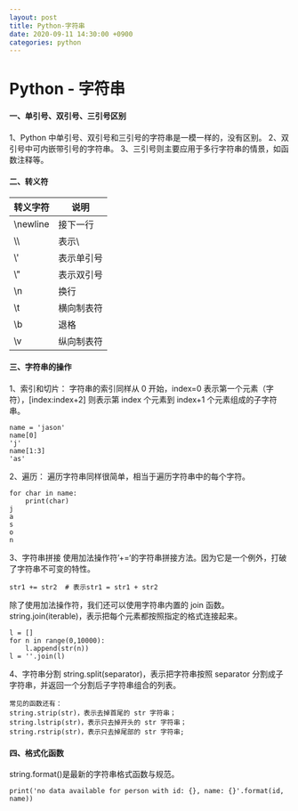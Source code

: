 ```yaml
---
layout: post
title: Python-字符串
date: 2020-09-11 14:30:00 +0900
categories: python
---
```

# Python - 字符串
#### 一、单引号、双引号、三引号区别

1、Python 中单引号、双引号和三引号的字符串是一模一样的，没有区别。
2、双引号中可内嵌带引号的字符串。
3、三引号则主要应用于多行字符串的情景，如函数注释等。



#### 二、转义符

转义字符|说明
---|---
\newline | 接下一行
\\\ | 表示\
\\' | 表示单引号
\\" | 表示双引号
\\n | 换行
\\t | 横向制表符
\\b | 退格
\\v | 纵向制表符


#### 三、字符串的操作

1、索引和切片：
字符串的索引同样从 0 开始，index=0 表示第一个元素（字符），[index:index+2] 则表示第 index 个元素到 index+1 个元素组成的子字符串。
```
name = 'jason'
name[0]
'j'
name[1:3]
'as'
```

2、遍历：
遍历字符串同样很简单，相当于遍历字符串中的每个字符。
```
for char in name:
    print(char)
j
a
s
o
n
```

3、字符串拼接
使用加法操作符’+=‘的字符串拼接方法。因为它是一个例外，打破了字符串不可变的特性。
```
str1 += str2  # 表示str1 = str1 + str2
```
除了使用加法操作符，我们还可以使用字符串内置的 join 函数。string.join(iterable)，表示把每个元素都按照指定的格式连接起来。
```
l = []
for n in range(0,10000):
	l.append(str(n))
l = ''.join(l)
```

4、字符串分割
string.split(separator)，表示把字符串按照 separator 分割成子字符串，并返回一个分割后子字符串组合的列表。
```
常见的函数还有：
string.strip(str)，表示去掉首尾的 str 字符串；
string.lstrip(str)，表示只去掉开头的 str 字符串；
string.rstrip(str)，表示只去掉尾部的 str 字符串;
```

#### 四、格式化函数
string.format()是最新的字符串格式函数与规范。

```
print('no data available for person with id: {}, name: {}'.format(id, name))
```
